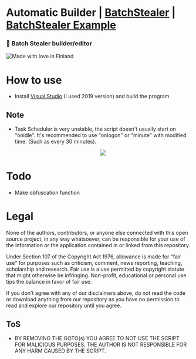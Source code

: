 # Automatic Builder | [BatchStealer](https://github.com/Takaovi/BatchStealer) | [BatchStealer Example](https://github.com/Takaovi/BatchStealer-Example)

### 📜 Batch Stealer builder/editor


![Made with love in Finland](https://madewithlove.now.sh/fi?heart=true&colorB=%23387fdc&template=plastic)

# How to use

* Install [Visual Studio](https://visualstudio.microsoft.com/vs/community/) (I used 2019 version) and build the program

## Note

* Task Scheduler is very unstable, the script doesn't usually start on "onidle". It's recommended to use "onlogon" or "minute" with modified time. (Such as every 30 minutes).

  <p align="center">
  <img src="https://i.imgur.com/salTNxU.png">
  </p>

# Todo
* Make obfuscation function

# Legal

None of the authors, contributors, or anyone else connected with this open source project, in any way whatsoever, can be responsible for your use of the information or the application contained in or linked from this repository.

Under Section 107 of the Copyright Act 1976, allowance is made for "fair use" for purposes such as criticism, comment, news reporting, teaching, scholarship and research. Fair use is a use permitted by copyright statute that might otherwise be infringing. Non-profit, educational or personal use tips the balance in favor of fair use.

If you don't agree with any of our disclaimers above, do not read the code or download anything from our repository as you have no permission to read and explore our repository until you agree.

## ToS

* BY REMOVING THE GOTO(s) YOU AGREE TO NOT USE THE SCRIPT FOR MALICIOUS PURPOSES. THE AUTHOR IS NOT RESPONSIBLE FOR ANY HARM CAUSED BY THE SCRIPT.
